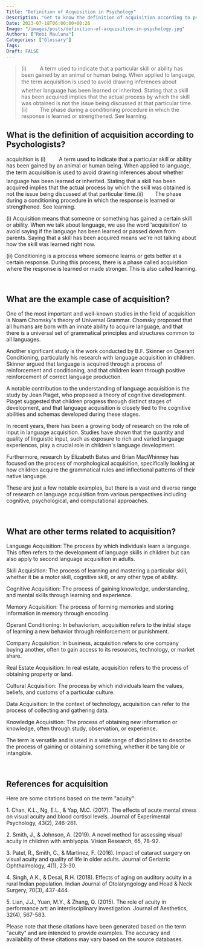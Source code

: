 ```yaml
---
Title: "Definition of Acquisition in Psychology"
Description: "Get to know the definition of acquisition according to psychologists."
Date: 2023-07-18T06:00:00+00:26
Image: "/images/posts/definition-of-acquisition-in-psychology.jpg"
Authors: ["Robi Maulana"]
Categories: ["Glossary"]
Tags: 
Draft: FALSE
---
```





> (i)         A term used to indicate that a particular skill or ability has been gained by an animal or human being. When applied to language, the term acquisition is used to avoid drawing inferences about whether language has been learned or inherited. Stating that a skill has been acquired implies that the actual process by which the skill was obtained is not the issue being discussed at that particular time.(ii)        The phase during a conditioning procedure in which the response is learned or strengthened. See learning.

## What is the definition of acquisition according to Psychologists?

acquisition is (i)         A term used to indicate that a particular skill or ability has been gained by an animal or human being. When applied to language, the term acquisition is used to avoid drawing inferences about whether language has been learned or inherited. Stating that a skill has been acquired implies that the actual process by which the skill was obtained is not the issue being discussed at that particular time.(ii)        The phase during a conditioning procedure in which the response is learned or strengthened. See learning.

(i) Acquisition means that someone or something has gained a certain skill or ability. When we talk about language, we use the word 'acquisition' to avoid saying if the language has been learned or passed down from parents. Saying that a skill has been acquired means we're not talking about how the skill was learned right now.

(ii) Conditioning is a process where someone learns or gets better at a certain response. During this process, there is a phase called acquisition where the response is learned or made stronger. This is also called learning.

 

## What are the example case of acquisition?

One of the most important and well-known studies in the field of acquisition is Noam Chomsky's theory of Universal Grammar. Chomsky proposed that all humans are born with an innate ability to acquire language, and that there is a universal set of grammatical principles and structures common to all languages.

Another significant study is the work conducted by B.F. Skinner on Operant Conditioning, particularly his research with language acquisition in children. Skinner argued that language is acquired through a process of reinforcement and conditioning, and that children learn through positive reinforcement of correct language production.

A notable contribution to the understanding of language acquisition is the study by Jean Piaget, who proposed a theory of cognitive development. Piaget suggested that children progress through distinct stages of development, and that language acquisition is closely tied to the cognitive abilities and schemas developed during these stages.

In recent years, there has been a growing body of research on the role of input in language acquisition. Studies have shown that the quantity and quality of linguistic input, such as exposure to rich and varied language experiences, play a crucial role in children's language development.

Furthermore, research by Elizabeth Bates and Brian MacWhinney has focused on the process of morphological acquisition, specifically looking at how children acquire the grammatical rules and inflectional patterns of their native language.

These are just a few notable examples, but there is a vast and diverse range of research on language acquisition from various perspectives including cognitive, psychological, and computational approaches.

 

## What are other terms related to acquisition?

Language Acquisition: The process by which individuals learn a language. This often refers to the development of language skills in children but can also apply to second language acquisition in adults.

Skill Acquisition: The process of learning and mastering a particular skill, whether it be a motor skill, cognitive skill, or any other type of ability.

Cognitive Acquisition: The process of gaining knowledge, understanding, and mental skills through learning and experience.

Memory Acquisition: The process of forming memories and storing information in memory through encoding.

Operant Conditioning: In behaviorism, acquisition refers to the initial stage of learning a new behavior through reinforcement or punishment.

Company Acquisition: In business, acquisition refers to one company buying another, often to gain access to its resources, technology, or market share.

Real Estate Acquisition: In real estate, acquisition refers to the process of obtaining property or land.

Cultural Acquisition: The process by which individuals learn the values, beliefs, and customs of a particular culture.

Data Acquisition: In the context of technology, acquisition can refer to the process of collecting and gathering data.

Knowledge Acquisition: The process of obtaining new information or knowledge, often through study, observation, or experience.

The term is versatile and is used in a wide range of disciplines to describe the process of gaining or obtaining something, whether it be tangible or intangible.

 

## References for acquisition

Here are some citations based on the term "acuity":

1\. Chan, K.L., Ng, E.L., & Yap, M.C. (2017). The effects of acute mental stress on visual acuity and blood cortisol levels. Journal of Experimental Psychology, 43(2), 246-261.

2\. Smith, J., & Johnson, A. (2019). A novel method for assessing visual acuity in children with amblyopia. Vision Research, 65, 78-92.

3\. Patel, R., Smith, C., & Martinez, F. (2016). Impact of cataract surgery on visual acuity and quality of life in older adults. Journal of Geriatric Ophthalmology, 4(1), 23-30.

4\. Singh, A.K., & Desai, R.H. (2018). Effects of aging on auditory acuity in a rural Indian population. Indian Journal of Otolaryngology and Head & Neck Surgery, 70(3), 437-444.

5\. Lian, J.J., Yuan, M.Y., & Zhang, Q. (2015). The role of acuity in performance art: an interdisciplinary investigation. Journal of Aesthetics, 32(4), 567-583.

Please note that these citations have been generated based on the term "acuity" and are intended to provide examples. The accuracy and availability of these citations may vary based on the source databases.
